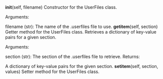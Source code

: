 __init__(self, filename)
Constructor for the UserFiles class.

Arguments:

filename (str): The name of the .userfiles file to use.
__getitem__(self, section)
Getter method for the UserFiles class. Retrieves a dictionary of key-value pairs for a given section.

Arguments:

section (str): The section of the .userfiles file to retrieve.
Returns:

A dictionary of key-value pairs for the given section.
__setitem__(self, section, values)
Setter method for the UserFiles class.
